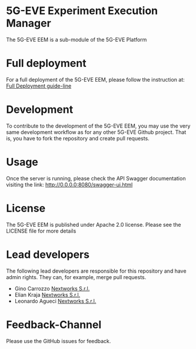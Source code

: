 # 5G-EVE Experiment Execution Manager
The 5G-EVE EEM is a sub-module of the 5G-EVE Platform

# Full deployment
For a full deployment of the 5G-EVE EEM, please follow the instruction at: [Full Deployment guide-line]

# Development
To contribute to the development of the 5G-EVE EEM, you may use the very same development workflow as for any other 5G-EVE Github project. That is, you have to fork the repository and create pull requests.

# Usage
Once the server is running, please check the API Swagger documentation visiting the link: http://0.0.0.0:8080/swagger-ui.html 

# License
The 5G-EVE EEM is published under Apache 2.0 license. Please see the LICENSE file for more details

# Lead developers
The following lead developers are responsible for this repository and have admin rights. They can, for example, merge pull requests.
- Gino Carrozzo [Nextworks S.r.l.]
- Elian Kraja [Nextworks S.r.l.]
- Leonardo Agueci [Nextworks S.r.l.]

# Feedback-Channel
Please use the GitHub issues for feedback. 

[Full Deployment guide-line]: config/README.md
[Nextworks S.r.l.]: http://www.nextworks.it/